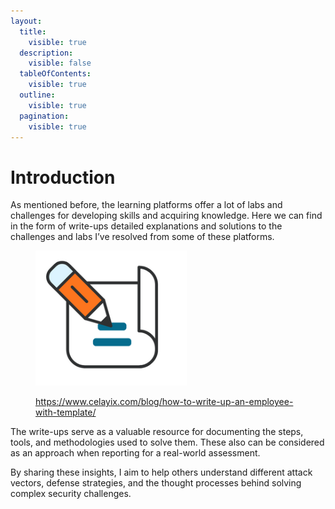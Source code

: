 ```yaml
---
layout:
  title:
    visible: true
  description:
    visible: false
  tableOfContents:
    visible: true
  outline:
    visible: true
  pagination:
    visible: true
---
```


# Introduction

As mentioned before, the learning platforms offer a lot of labs and challenges for developing skills and acquiring knowledge. Here we can find in the form of write-ups detailed explanations and solutions to the challenges and labs I’ve resolved from some of these platforms.

<figure><img src="../.gitbook/assets/image (4).png" alt=""><figcaption><p><a href="https://www.celayix.com/blog/how-to-write-up-an-employee-with-template/">https://www.celayix.com/blog/how-to-write-up-an-employee-with-template/</a></p></figcaption></figure>

The write-ups serve as a valuable resource for documenting the steps, tools, and methodologies used to solve them. These also can be considered as an approach when reporting for a real-world assessment.

By sharing these insights, I aim to help others understand different attack vectors, defense strategies, and the thought processes behind solving complex security challenges.
